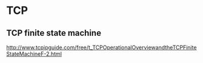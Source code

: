 # TCP


## TCP finite state machine
http://www.tcpipguide.com/free/t_TCPOperationalOverviewandtheTCPFiniteStateMachineF-2.html

